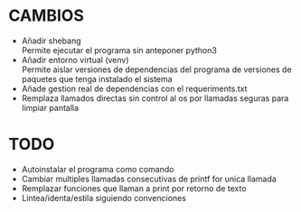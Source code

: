 # CAMBIOS
- Añadir shebang  
Permite ejecutar el programa sin anteponer python3
- Añadir entorno virtual (venv)  
Permite aislar versiones de dependencias del programa de versiones de paquetes que tenga instalado el sistema
- Añade gestion real de dependencias con el requeriments.txt
- Remplaza llamados directas sin control al os por llamadas seguras para limpiar pantalla 


# TODO
- Autoinstalar el programa como comando
- Cambiar multiples llamadas consecutivas de printf for unica llamada
- Remplazar funciones que llaman a print por retorno de texto
- Lintea/identa/estila siguiendo convenciones 
